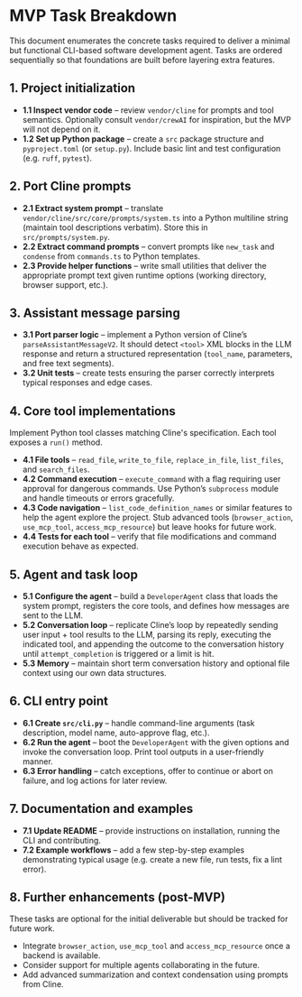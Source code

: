# MVP Task Breakdown

This document enumerates the concrete tasks required to deliver a minimal but functional CLI-based software development agent. Tasks are ordered sequentially so that foundations are built before layering extra features.

## 1. Project initialization
- **1.1 Inspect vendor code** – review `vendor/cline` for prompts and tool semantics. Optionally consult `vendor/crewAI` for inspiration, but the MVP will not depend on it.
- **1.2 Set up Python package** – create a `src` package structure and `pyproject.toml` (or `setup.py`). Include basic lint and test configuration (e.g. `ruff`, `pytest`).

## 2. Port Cline prompts
- **2.1 Extract system prompt** – translate `vendor/cline/src/core/prompts/system.ts` into a Python multiline string (maintain tool descriptions verbatim). Store this in `src/prompts/system.py`.
- **2.2 Extract command prompts** – convert prompts like `new_task` and `condense` from `commands.ts` to Python templates.
- **2.3 Provide helper functions** – write small utilities that deliver the appropriate prompt text given runtime options (working directory, browser support, etc.).

## 3. Assistant message parsing
- **3.1 Port parser logic** – implement a Python version of Cline’s `parseAssistantMessageV2`. It should detect `<tool>` XML blocks in the LLM response and return a structured representation (`tool_name`, parameters, and free text segments).
- **3.2 Unit tests** – create tests ensuring the parser correctly interprets typical responses and edge cases.

## 4. Core tool implementations
Implement Python tool classes matching Cline's specification. Each tool exposes a `run()` method.

- **4.1 File tools** – `read_file`, `write_to_file`, `replace_in_file`, `list_files`, and `search_files`.
- **4.2 Command execution** – `execute_command` with a flag requiring user approval for dangerous commands. Use Python’s `subprocess` module and handle timeouts or errors gracefully.
- **4.3 Code navigation** – `list_code_definition_names` or similar features to help the agent explore the project. Stub advanced tools (`browser_action`, `use_mcp_tool`, `access_mcp_resource`) but leave hooks for future work.
- **4.4 Tests for each tool** – verify that file modifications and command execution behave as expected.

## 5. Agent and task loop
- **5.1 Configure the agent** – build a `DeveloperAgent` class that loads the system prompt, registers the core tools, and defines how messages are sent to the LLM.
- **5.2 Conversation loop** – replicate Cline’s loop by repeatedly sending user input + tool results to the LLM, parsing its reply, executing the indicated tool, and appending the outcome to the conversation history until `attempt_completion` is triggered or a limit is hit.
- **5.3 Memory** – maintain short term conversation history and optional file context using our own data structures.

## 6. CLI entry point
- **6.1 Create `src/cli.py`** – handle command-line arguments (task description, model name, auto-approve flag, etc.).
- **6.2 Run the agent** – boot the `DeveloperAgent` with the given options and invoke the conversation loop. Print tool outputs in a user-friendly manner.
- **6.3 Error handling** – catch exceptions, offer to continue or abort on failure, and log actions for later review.

## 7. Documentation and examples
- **7.1 Update README** – provide instructions on installation, running the CLI and contributing.
- **7.2 Example workflows** – add a few step-by-step examples demonstrating typical usage (e.g. create a new file, run tests, fix a lint error).

## 8. Further enhancements (post-MVP)
These tasks are optional for the initial deliverable but should be tracked for future work.

- Integrate `browser_action`, `use_mcp_tool` and `access_mcp_resource` once a backend is available.
- Consider support for multiple agents collaborating in the future.
- Add advanced summarization and context condensation using prompts from Cline.

